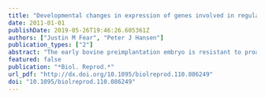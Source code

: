```yaml
---
title: "Developmental changes in expression of genes involved in regulation of apoptosis in the bovine preimplantation embryo"
date: 2011-01-01
publishDate: 2019-05-26T19:46:26.605361Z
authors: ["Justin M Fear", "Peter J Hansen"]
publication_types: ["2"]
abstract: "The early bovine preimplantation embryo is resistant to proapoptotic signals until around the 8- to 16-cell stage. We hypothesized that 2-cell embryos have higher amounts of antiapoptotic proteins and lower amounts of proapoptotic proteins when compared to embryos $≥$16 cells. Steady-state concentrations of mRNA for the antiapoptotic genes BCL2 and HSPA1A were higher for MII oocytes, 2-cell embryos, and 2-cell embryos treated with alpha-amanitin as compared to $≥$16-cell embryos. Steady-state concentrations of mRNA for the proapoptotic gene BAD increased in embryos $≥$16 cells. There was no significant effect of stage of development on steady-state mRNA concentrations of BCL2L1, DFFA, or BAX. Using immunohistochemistry, it was found that BCL2 was present in greater relative concentrations for 2-cell embryos than for embryos $≥$16 cells. These results were confirmed by Western blotting. Relative amounts of immunoreactive BAX detected by immunofluorescence were lower for 2-cell embryos than for embryos $≥$16 cells. Using Western blotting, a high molecular weight (46 kDa) form of BAX was highest in $≥$16-cell embryos, intermediate in 2-cell embryos, and lowest in MII oocytes. There were no effects of stage of development on relative amounts of immunoreactive BCL2L1, HSPA1A, or BAD, as determined by immunofluorescence. Treatment of embryos with alpha-amanitin from Day 0 to Day 5 or Day 4 to Day 5 after insemination reduced activation of group II caspases and terminal deoxynucleotidyl transferase dUTP nick end labeling after treatment with the proapoptotic signal C(2) ceramide at Day 5 after fertilization. Thus, transcription of BAX or other proteins is required for acquisition of the capacity for apoptosis. Results support the idea that changes in amounts of BCL2 family members are important for the inhibition of apoptosis in the 2-cell embryo and in the establishment of the capacity for apoptosis later in development."
featured: false
publication: "*Biol. Reprod.*"
url_pdf: "http://dx.doi.org/10.1095/biolreprod.110.086249"
doi: "10.1095/biolreprod.110.086249"
---
```


